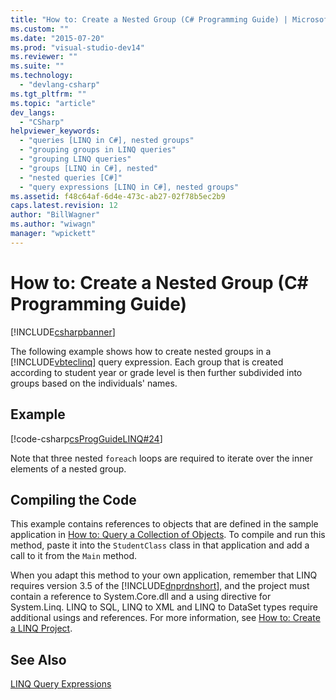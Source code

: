 ```yaml
---
title: "How to: Create a Nested Group (C# Programming Guide) | Microsoft Docs"
ms.custom: ""
ms.date: "2015-07-20"
ms.prod: "visual-studio-dev14"
ms.reviewer: ""
ms.suite: ""
ms.technology: 
  - "devlang-csharp"
ms.tgt_pltfrm: ""
ms.topic: "article"
dev_langs: 
  - "CSharp"
helpviewer_keywords: 
  - "queries [LINQ in C#], nested groups"
  - "grouping groups in LINQ queries"
  - "grouping LINQ queries"
  - "groups [LINQ in C#], nested"
  - "nested queries [C#]"
  - "query expressions [LINQ in C#], nested groups"
ms.assetid: f48c64af-6d4e-473c-ab27-02f78b5ec2b9
caps.latest.revision: 12
author: "BillWagner"
ms.author: "wiwagn"
manager: "wpickett"
---
```

# How to: Create a Nested Group (C# Programming Guide)
[!INCLUDE[csharpbanner](../../../includes/csharpbanner.md)]

The following example shows how to create nested groups in a [!INCLUDE[vbteclinq](../../../includes/vbteclinq-md.md)] query expression. Each group that is created according to student year or grade level is then further subdivided into groups based on the individuals' names.  
  
## Example  
 [!code-csharp[csProgGuideLINQ#24](../../../snippets/csharp/VS_Snippets_VBCSharp/csProgGuideLINQ/CS/csrefLINQHowTos.cs#24)]  
  
 Note that three nested `foreach` loops are required to iterate over the inner elements of a nested group.  
  
## Compiling the Code  
 This example contains references to objects that are defined in the sample application in [How to: Query a Collection of Objects](../../../csharp/programming-guide/linq-query-expressions/how-to-query-a-collection-of-objects.md). To compile and run this method, paste it into the `StudentClass` class in that application and add a call to it from the `Main` method.  
  
 When you adapt this method to your own application, remember that LINQ requires version 3.5 of the [!INCLUDE[dnprdnshort](../../../includes/dnprdnshort-md.md)], and the project must contain a reference to System.Core.dll and a using directive for System.Linq. LINQ to SQL, LINQ to XML and LINQ to DataSet types require additional usings and references. For more information, see [How to: Create a LINQ Project](../Topic/How%20to:%20Create%20a%20LINQ%20Project.md).  
  
## See Also  
 [LINQ Query Expressions](../../../csharp/programming-guide/linq-query-expressions/index.md)
